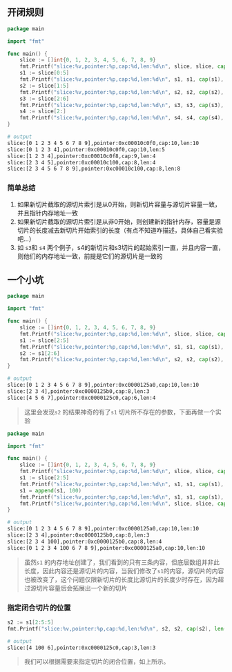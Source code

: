 ## 开闭规则

```go
package main

import "fmt"

func main() {
    slice := []int{0, 1, 2, 3, 4, 5, 6, 7, 8, 9}
    fmt.Printf("slice:%v,pointer:%p,cap:%d,len:%d\n", slice, slice, cap(slice), len(slice))
    s1 := slice[0:5]
    fmt.Printf("slice:%v,pointer:%p,cap:%d,len:%d\n", s1, s1, cap(s1), len(s1)) //如果从0索引开始，则与源切片指针地址一致，长度改变容量一致
    s2 := slice[1:5]
    fmt.Printf("slice:%v,pointer:%p,cap:%d,len:%d\n", s2, s2, cap(s2), len(s2))
    s3 := slice[2:6]
    fmt.Printf("slice:%v,pointer:%p,cap:%d,len:%d\n", s3, s3, cap(s3), len(s3)) //从非0索引开始则会产生一个新的内存指针，容量从开始的索引到源数组结束的容量
    s4 := slice[2:]
    fmt.Printf("slice:%v,pointer:%p,cap:%d,len:%d\n", s4, s4, cap(s4), len(s4)) // 如果有某个切片的起始位置和内容和s4一致，并且容量大于等于s4，则他们的指针内存一致
}
```

```bash
# output
slice:[0 1 2 3 4 5 6 7 8 9],pointer:0xc00010c0f0,cap:10,len:10
slice:[0 1 2 3 4],pointer:0xc00010c0f0,cap:10,len:5
slice:[1 2 3 4],pointer:0xc00010c0f8,cap:9,len:4
slice:[2 3 4 5],pointer:0xc00010c100,cap:8,len:4
slice:[2 3 4 5 6 7 8 9],pointer:0xc00010c100,cap:8,len:8
```

### 简单总结

1. 如果新切片截取的源切片索引是从0开始，则新切片容量与源切片容量一致，并且指针内存地址一致
2. 如果新切片截取的源切片索引是从非0开始，则创建新的指针内存，容量是源切片的长度减去新切片开始索引的长度（有点不知道咋描述，具体自己看实验吧...）
3. 如 `s3`和 `s4` 两个例子，s4的新切片和s3切片的起始索引一直，并且内容一直，则他们的内存地址一致，前提是它们的源切片是一致的

## 一个小坑

```go
package main

import "fmt"

func main() {
    slice := []int{0, 1, 2, 3, 4, 5, 6, 7, 8, 9}
    fmt.Printf("slice:%v,pointer:%p,cap:%d,len:%d\n", slice, slice, cap(slice), len(slice))
    s1 := slice[2:5]
    fmt.Printf("slice:%v,pointer:%p,cap:%d,len:%d\n", s1, s1, cap(s1), len(s1))
    s2 := s1[2:6]
    fmt.Printf("slice:%v,pointer:%p,cap:%d,len:%d\n", s2, s2, cap(s2), len(s2))
}
```

```bash
# output
slice:[0 1 2 3 4 5 6 7 8 9],pointer:0xc0000125a0,cap:10,len:10
slice:[2 3 4],pointer:0xc0000125b0,cap:8,len:3
slice:[4 5 6 7],pointer:0xc0000125c0,cap:6,len:4
```

> 这里会发现`s2` 的结果神奇的有了`s1` 切片所不存在的参数，下面再做一个实验


```go
package main

import "fmt"

func main() {
    slice := []int{0, 1, 2, 3, 4, 5, 6, 7, 8, 9}
    fmt.Printf("slice:%v,pointer:%p,cap:%d,len:%d\n", slice, slice, cap(slice), len(slice))
    s1 := slice[2:5]
    fmt.Printf("slice:%v,pointer:%p,cap:%d,len:%d\n", s1, s1, cap(s1), len(s1))
    s1 = append(s1, 100)
    fmt.Printf("slice:%v,pointer:%p,cap:%d,len:%d\n", s1, s1, cap(s1), len(s1))
    fmt.Printf("slice:%v,pointer:%p,cap:%d,len:%d\n", slice, slice, cap(slice), len(slice))
}
```

```bash
# output
slice:[0 1 2 3 4 5 6 7 8 9],pointer:0xc0000125a0,cap:10,len:10
slice:[2 3 4],pointer:0xc0000125b0,cap:8,len:3
slice:[2 3 4 100],pointer:0xc0000125b0,cap:8,len:4
slice:[0 1 2 3 4 100 6 7 8 9],pointer:0xc0000125a0,cap:10,len:10
```

> 虽然`s1` 的内存地址创建了，我们看到的只有三条内容，但底层数组并非此长度，因此内容还是源切片的内容，当我们修改了`s1`的内容，源切片的内容也被改变了，这个问题仅限新切片的长度比源切片的长度少时存在，因为超过源切片容量后会拓展出一个新的切片


### 指定闭合切片的位置

```go
s2 := s1[2:5:5]
fmt.Printf("slice:%v,pointer:%p,cap:%d,len:%d\n", s2, s2, cap(s2), len(s2))
```

```bash
# output
slice:[4 100 6],pointer:0xc0000125c0,cap:3,len:3
```

> 我们可以根据需要来指定切片的闭合位置，如上所示。


‍
